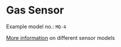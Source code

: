# Gas Sensor

Example model no.: `MQ-4`

[More information](https://playground.arduino.cc/Main/MQGasSensors) on different sensor models

